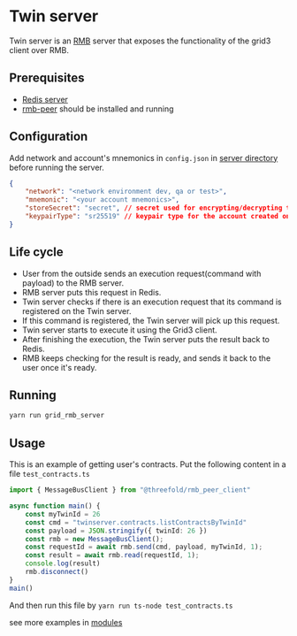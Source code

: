 # Twin server

Twin server is an [RMB](https://github.com/threefoldtech/rmb-rs) server that exposes the functionality of the grid3 client over RMB.

## Prerequisites

- [Redis server](https://redis.io)
- [rmb-peer](https://github.com/threefoldtech/rmb-rs) should be installed and running

## Configuration

Add network and account's mnemonics in `config.json` in [server directory](./src/config.json) before running the server.

```json
{
    "network": "<network environment dev, qa or test>",
    "mnemonic": "<your account mnemonics>",
    "storeSecret": "secret", // secret used for encrypting/decrypting the values in tfkvStore
    "keypairType": "sr25519" // keypair type for the account created on substrate
}
```

## Life cycle

- User from the outside sends an execution request(command with payload) to the RMB server.
- RMB server puts this request in Redis.
- Twin server checks if there is an execution request that its command is registered on the Twin server.
- If this command is registered, the Twin server will pick up this request.
- Twin server starts to execute it using the Grid3 client.
- After finishing the execution, the Twin server puts the result back to Redis.
- RMB keeps checking for the result is ready, and sends it back to the user once it's ready.

## Running

```bash
yarn run grid_rmb_server
```

## Usage

This is an example of getting user's contracts.
Put the following content in a file `test_contracts.ts`

```ts
import { MessageBusClient } from "@threefold/rmb_peer_client"

async function main() {
    const myTwinId = 26
    const cmd = "twinserver.contracts.listContractsByTwinId"
    const payload = JSON.stringify({ twinId: 26 })
    const rmb = new MessageBusClient();
    const requestId = await rmb.send(cmd, payload, myTwinId, 1);
    const result = await rmb.read(requestId, 1);
    console.log(result)
    rmb.disconnect()
}
main()
```

And then run this file by `yarn run ts-node test_contracts.ts`

see more examples in [modules](../grid_client/docs/module.md)
